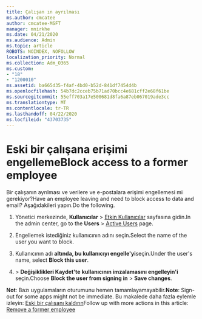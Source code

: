```yaml
---
title: Çalışan ın ayrılması
ms.author: cmcatee
author: cmcatee-MSFT
manager: mnirkhe
ms.date: 04/21/2020
ms.audience: Admin
ms.topic: article
ROBOTS: NOINDEX, NOFOLLOW
localization_priority: Normal
ms.collection: Adm_O365
ms.custom:
- "18"
- "1200010"
ms.assetid: ba665d35-f4af-4bd0-b52d-841df7454d4b
ms.openlocfilehash: 54b7dc2cceb75b71ad70bcc4e681cff2e68f61be
ms.sourcegitcommit: 55eff703a17e500681d8fa6a87eb067019ade3cc
ms.translationtype: MT
ms.contentlocale: tr-TR
ms.lasthandoff: 04/22/2020
ms.locfileid: "43703735"
---
```

# <a name="block-access-to-a-former-employee"></a><span data-ttu-id="d0c12-102">Eski bir çalışana erişimi engelleme</span><span class="sxs-lookup"><span data-stu-id="d0c12-102">Block access to a former employee</span></span>

<span data-ttu-id="d0c12-103">Bir çalışanın ayrılması ve verilere ve e-postalara erişimi engellemesi mi gerekiyor?</span><span class="sxs-lookup"><span data-stu-id="d0c12-103">Have an employee leaving and need to block access to data and email?</span></span> <span data-ttu-id="d0c12-104">Aşağıdakileri yapın.</span><span class="sxs-lookup"><span data-stu-id="d0c12-104">Do the following.</span></span>
  
1. <span data-ttu-id="d0c12-105">Yönetici merkezinde, **Kullanıcılar** \> [Etkin Kullanıcılar](https://go.microsoft.com/fwlink/p/?linkid=834822) sayfasına gidin.</span><span class="sxs-lookup"><span data-stu-id="d0c12-105">In the admin center, go to the **Users** \> [Active Users](https://go.microsoft.com/fwlink/p/?linkid=834822) page.</span></span>

2. <span data-ttu-id="d0c12-106">Engellemek istediğiniz kullanıcının adını seçin.</span><span class="sxs-lookup"><span data-stu-id="d0c12-106">Select the name of the user you want to block.</span></span>

3. <span data-ttu-id="d0c12-107">Kullanıcının adı **altında, bu kullanıcıyı engelle'yi**seçin.</span><span class="sxs-lookup"><span data-stu-id="d0c12-107">Under the user's name, select **Block this user**.</span></span>

4. <span data-ttu-id="d0c12-108">\> **Değişiklikleri Kaydet'te** **kullanıcının imzalamasını engelleyin'i** seçin.</span><span class="sxs-lookup"><span data-stu-id="d0c12-108">Choose **Block the user from signing in** \> **Save changes**.</span></span>

<span data-ttu-id="d0c12-109">**Not**: Bazı uygulamaların oturumunu hemen tamamlayamayabilir.</span><span class="sxs-lookup"><span data-stu-id="d0c12-109">**Note**: Sign-out for some apps might not be immediate.</span></span> <span data-ttu-id="d0c12-110">Bu makalede daha fazla eylemle izleyin: [Eski bir çalışanı kaldırın](https://docs.microsoft.com/office365/admin/add-users/remove-former-employee)</span><span class="sxs-lookup"><span data-stu-id="d0c12-110">Follow up with more actions in this article: [Remove a former employee](https://docs.microsoft.com/office365/admin/add-users/remove-former-employee)</span></span>
